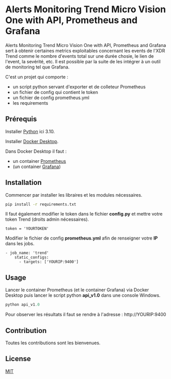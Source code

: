 # Alerts Monitoring Trend Micro Vision One with API, Prometheus and Grafana

Alerts Monitoring Trend Micro Vision One with API, Prometheus and Grafana sert à obtenir certaines metrics exploitables concernant les events de l'XDR Trend comme le nombre d'events total sur une durée chosie, le lien de l'event, la sevérité, etc. Il est possible par la suite de les intégrer à un outil de monitoring tel que Grafana. 

C'est un projet qui comporte :
  - un script python servant d'exporter et de colleteur Prometheus 
  - un fichier de config qui contient le token
  - un fichier de config prometheus.yml 
  - les requirements

## Prérequis
Installer [Python](https://apps.microsoft.com/store/detail/python-310/9PJPW5LDXLZ5) ici 3.10.

Installer [Docker Desktop](https://www.docker.com/products/docker-desktop/).

Dans Docker Desktop il faut :
  - un container [Prometheus](https://prometheus.io/)
  - (un container [Grafana](https://grafana.com/))

## Installation

Commencer par installer les libraires et les modules nécessaires.

```bash
pip install -r requirements.txt
```
Il faut également modifier le token dans le fichier **config.py** et mettre votre token Trend (droits admin nécessaires).

`token = 'YOURTOKEN'`

Modifier le fichier de config **prometheus.yml** afin de renseigner votre **IP** dans les jobs. 

```
- job_name: 'trend'
    static_configs:
      - targets: ['YOURIP:9400']
```

## Usage
Lancer le container Prometheus (et le container Grafana) via Docker Desktop puis lancer le script python **api_v1.0** dans une console Windows.

```python
python api_v1.0
```

Pour observer les résultats il faut se rendre à l'adresse : http://YOURIP:9400 

## Contribution

Toutes les contributions sont les bienvenues.

## License

[MIT](httpschoosealicense.comlicensesmit)

